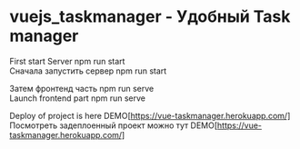 # vuejs_taskmanager - Удобный Task manager

First start Server npm run start  
Сначала запустить сервер npm run start  

Затем фронтенд часть npm run serve  
Launch frontend part npm run serve  

Deploy of project is here   DEMO[https://vue-taskmanager.herokuapp.com/]  
Посмотреть задеплоенный проект можно тут DEMO[https://vue-taskmanager.herokuapp.com/]    